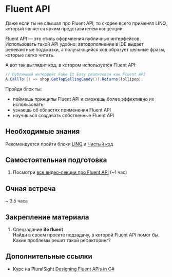 # Fluent API

Даже если ты не слышал про Fluent API, то скорее всего применял LINQ, который является ярким представителем концепции.

Fluent API — это стиль оформления публичных интерфейсов. Использовать такой API удобно: автодополнение в IDE выдает релевантные подсказки, а получающийся код образует цельные фразы, которые легко читать.

А вот так выглядит код, в котором используется Fluent API:
``` cs
// Публичный интерфейс Fake It Easy реализован как Fluent API
A.CallTo(() => shop.GetTopSellingCandy()).Returns(lollipop);
```

Пройдя блок ты:

- поймешь принципы Fluent API и сможешь более эффективно их использовать
- узнаешь об областях применения Fluent API
- научишься создавать собственные Fluent API


## Необходимые знания

Рекомендуется пройти блоки [LINQ](https://github.com/kontur-csharper/linq) и [Чистый код](https://github.com/kontur-csharper/clean-code)


## Самостоятельная подготовка

1. Посмотри [все видео-лекции про Fluent API](https://ulearn.azurewebsites.net/Course/cs2/Fluent_API_f317d52a-3a74-4138-98bf-565a5d593465) (~1 час)


## Очная встреча

~ 3.5 часа


## Закрепление материала

1. Спецзадание __Be fluent__  
Найди в своем проекте подзадачу, в которой Fluent API помог бы. Какие проблемы решит такой рефакторинг? 


## Дополнительные ссылки

* Курс на PluralSight [Designing Fluent APIs in C#](https://app.pluralsight.com/library/courses/designing-fluent-apis-c-sharp/table-of-contents)
